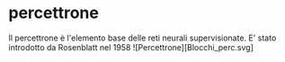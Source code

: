 # percettrone
Il percettrone è l'elemento base delle reti neurali supervisionate. E' stato introdotto da Rosenblatt nel 1958
![Percettrone][Blocchi_perc.svg]
